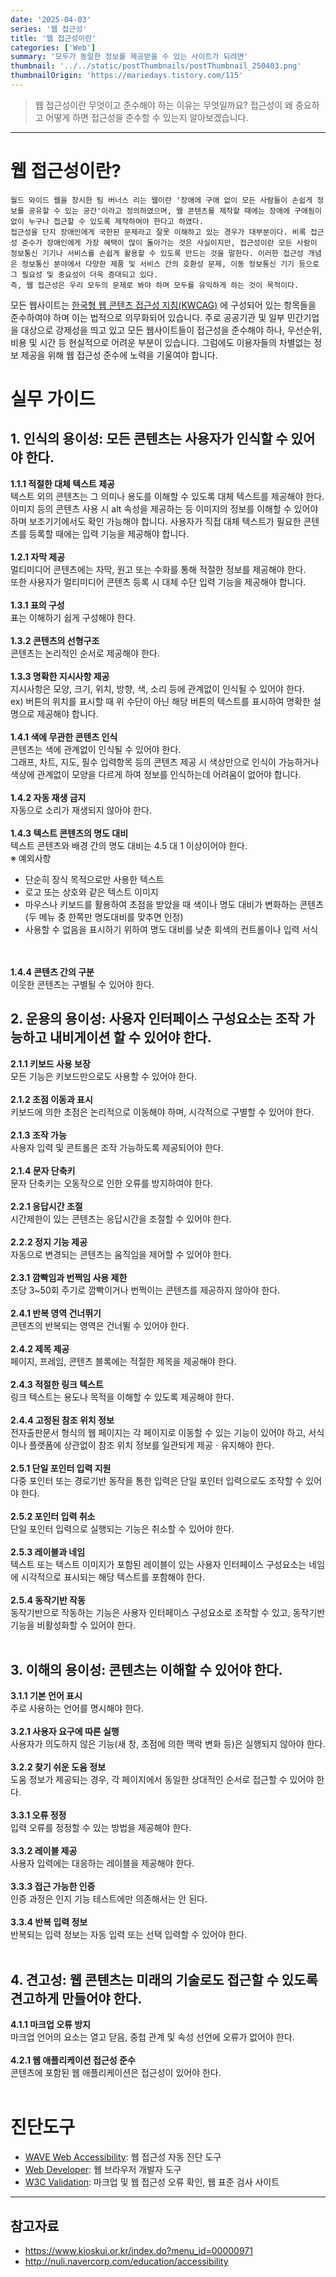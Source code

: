 ```yaml
---
date: '2025-04-03'
series: '웹 접근성'
title: '웹 접근성이란'
categories: ['Web']
summary: '모두가 동일한 정보를 제공받을 수 있는 사이트가 되려면'
thumbnail: '../../static/postThumbnails/postThumbnail_250403.png'
thumbnailOrigin: 'https://mariedays.tistory.com/115'
---
```


> 웹 접근성이란 무엇이고 준수해야 하는 이유는 무엇일까요? 접근성이 왜 중요하고 어떻게 하면 접근성을 준수할 수 있는지 알아보겠습니다.



---

# 웹 접근성이란?

```
월드 와이드 웹을 창시한 팀 버너스 리는 웹이란 '장애에 구애 없이 모든 사람들이 손쉽게 정보를 공유할 수 있는 공간'이라고 정의하였으며, 웹 콘텐츠를 제작할 때에는 장애에 구애됨이 없이 누구나 접근할 수 있도록 제작하여야 한다고 하였다.
접근성을 단지 장애인에게 국한된 문제라고 잘못 이해하고 있는 경우가 대부분이다. 비록 접근성 준수가 장애인에게 가장 혜택이 많이 돌아가는 것은 사실이지만, 접근성이란 모든 사람이 정보통신 기기나 서비스를 손쉽게 활용할 수 있도록 만드는 것을 말한다. 이러한 접근성 개념은 정보통신 분야에서 다양한 제품 및 서비스 간의 호환성 문제, 이동 정보통신 기기 등으로 그 필요성 및 중요성이 더욱 증대되고 있다.
즉, 웹 접근성은 우리 모두의 문제로 봐야 하며 모두를 유익하게 하는 것이 목적이다.
```

모든 웹사이트는 [한국형 웹 콘텐츠 접근성 지침(KWCAG)](http://www.websoul.co.kr/accessibility/WA_guide22.asp) 에 구성되어 있는 항목들을 준수하여야 하며 이는 법적으로 의무화되어 있습니다. 주로 공공기관 및 일부 민간기업을 대상으로 강제성을 띄고 있고 모든 웹사이트들이 접근성을 준수해야 하나, 우선순위, 비용 및 시간 등 현실적으로 어려운 부분이 있습니다. 그럼에도 이용자들의 차별없는 정보 제공을 위해 웹 접근성 준수에 노력을 기울여야 합니다.

# 실무 가이드

## 1. 인식의 용이성: 모든 콘텐츠는 사용자가 인식할 수 있어야 한다.
**1.1.1 적절한 대체 텍스트 제공**   
<span class="desc">
텍스트 외의 콘텐츠는 그 의미나 용도를 이해할 수 있도록 대체 텍스트를 제공해야 한다.   
이미지 등의 콘텐츠 사용 시 alt 속성을 제공하는 등 이미지의 정보를 이해할 수 있어야 하며 보조기기에서도 확인 가능해야 합니다. 사용자가 직접 대체 텍스트가 필요한 콘텐츠를 등록할 때에는 입력 기능을 제공해야 합니다.
</span>
<br><br>
**1.2.1 자막 제공**   
<span class="desc">
멀티미디어 콘텐츠에는 자막, 원고 또는 수화를 통해 적절한 정보를 제공해야 한다.   
또한 사용자가 멀티미디어 콘텐츠 등록 시 대체 수단 입력 기능을 제공해야 합니다.
</span>
<br><br>
**1.3.1 표의 구성**   
<span class="desc">
표는 이해하기 쉽게 구성해야 한다.
</span>
<br><br>
**1.3.2 콘텐츠의 선형구조**   
<span class="desc">
콘텐츠는 논리적인 순서로 제공해야 한다.
</span>
<br><br>
**1.3.3 명확한 지시사항 제공**   
<span class="desc">
지시사항은 모양, 크기, 위치, 방향, 색, 소리 등에 관계없이 인식될 수 있어야 한다.   
ex) 버튼의 위치를 표시할 때 위 수단이 아닌 해당 버튼의 텍스트를 표시하여 명확한 설명으로 제공해야 합니다.
</span>
<br><br>
**1.4.1 색에 무관한 콘텐츠 인식**   
<span class="desc">
콘텐츠는 색에 관계없이 인식될 수 있어야 한다.   
그래프, 차트, 지도, 필수 입력항목 등의 콘텐츠 제공 시 색상만으로 인식이 가능하거나 색상에 관계없이 모양을 다르게 하여 정보를 인식하는데 어려움이 없어야 합니다.
</span>
<br><br>
**1.4.2 자동 재생 금지**   
<span class="desc">
자동으로 소리가 재생되지 않아야 한다.
</span>
<br><br>
**1.4.3 텍스트 콘텐츠의 명도 대비**   
<span class="desc">
텍스트 콘텐츠와 배경 간의 명도 대비는 4.5 대 1 이상이어야 한다.   
※ 예외사항   
- 단순히 장식 목적으로만 사용한 텍스트
- 로고 또는 상호와 같은 텍스트 이미지
- 마우스나 키보드를 활용하여 초점을 받았을 때 색이나 명도 대비가 변화하는 콘텐츠(두 메뉴 중 한쪽만 명도대비를 맞추면 인정)
- 사용할 수 없음을 표시하기 위하여 명도 대비를 낮춘 회색의 컨트롤이나 입력 서식
</span>

<br><br>
**1.4.4 콘텐츠 간의 구분**   
<span class="desc">
이웃한 콘텐츠는 구별될 수 있어야 한다.
</span>
## 2. 운용의 용이성: 사용자 인터페이스 구성요소는 조작 가능하고 내비게이션 할 수 있어야 한다.
**2.1.1 키보드 사용 보장**   
<span class="desc">
모든 기능은 키보드만으로도 사용할 수 있어야 한다.
</span>
<br><br>
**2.1.2 초점 이동과 표시**   
<span class="desc">
키보드에 의한 초점은 논리적으로 이동해야 하며, 시각적으로 구별할 수 있어야 한다.
</span>
<br><br>
**2.1.3 조작 가능**   
<span class="desc">
사용자 입력 및 콘트롤은 조작 가능하도록 제공되어야 한다.
</span>
<br><br>
**2.1.4 문자 단축키**   
<span class="desc">
문자 단축키는 오동작으로 인한 오류를 방지하여야 한다.
</span>
<br><br>
**2.2.1 응답시간 조절**   
<span class="desc">
시간제한이 있는 콘텐츠는 응답시간을 조절할 수 있어야 한다.
</span>
<br><br>
**2.2.2 정지 기능 제공**   
<span class="desc">
자동으로 변경되는 콘텐츠는 움직임을 제어할 수 있어야 한다.
</span>
<br><br>
**2.3.1 깜빡임과 번쩍임 사용 제한**   
<span class="desc">
초당 3~50회 주기로 깜빡이거나 번쩍이는 콘텐츠를 제공하지 않아야 한다.
</span>
<br><br>
**2.4.1 반복 영역 건너뛰기**   
<span class="desc">
콘텐츠의 반복되는 영역은 건너뛸 수 있어야 한다.
</span>
<br><br>
**2.4.2 제목 제공**   
<span class="desc">
페이지, 프레임, 콘텐츠 블록에는 적절한 제목을 제공해야 한다.
</span>
<br><br>
**2.4.3 적절한 링크 텍스트**   
<span class="desc">
링크 텍스트는 용도나 목적을 이해할 수 있도록 제공해야 한다.
</span>
<br><br>
**2.4.4 고정된 참조 위치 정보**   
<span class="desc">
전자출판문서 형식의 웹 페이지는 각 페이지로 이동할 수 있는 기능이 있어야 하고, 서식이나 플랫폼에 상관없이 참조 위치 정보를 일관되게 제공ㆍ유지해야 한다.
</span>
<br><br>
**2.5.1 단일 포인터 입력 지원**   
<span class="desc">
다중 포인터 또는 경로기반 동작을 통한 입력은 단일 포인터 입력으로도 조작할 수 있어야 한다.
</span>
<br><br>
**2.5.2 포인터 입력 취소**   
<span class="desc">
단일 포인터 입력으로 실행되는 기능은 취소할 수 있어야 한다.
</span>
<br><br>
**2.5.3 레이블과 네임**   
텍스트 또는 텍스트 이미지가 포함된 레이블이 있는 사용자 인터페이스 구성요소는 네임에 시각적으로 표시되는 해당 텍스트를 포함해야 한다.
</span>
<br><br>
**2.5.4 동작기반 작동**   
<span class="desc">
동작기반으로 작동하는 기능은 사용자 인터페이스 구성요소로 조작할 수 있고, 동작기반 기능을 비활성화할 수 있어야 한다.
</span>
<br><br>
## 3. 이해의 용이성: 콘텐츠는 이해할 수 있어야 한다.
**3.1.1 기본 언어 표시**   
<span class="desc">
주로 사용하는 언어를 명시해야 한다.
</span>
<br><br>
**3.2.1 사용자 요구에 따른 실행**   
<span class="desc">
사용자가 의도하지 않은 기능(새 창, 초점에 의한 맥락 변화 등)은 실행되지 않아야 한다.
</span>
<br><br>
**3.2.2 찾기 쉬운 도움 정보**   
<span class="desc">
도움 정보가 제공되는 경우, 각 페이지에서 동일한 상대적인 순서로 접근할 수 있어야 한다.
</span>
<br><br>
**3.3.1 오류 정정**   
<span class="desc">
입력 오류를 정정할 수 있는 방법을 제공해야 한다.
</span>
<br><br>
**3.3.2 레이블 제공**   
<span class="desc">
사용자 입력에는 대응하는 레이블을 제공해야 한다.
</span>
<br><br>
**3.3.3 접근 가능한 인증**   
<span class="desc">
인증 과정은 인지 기능 테스트에만 의존해서는 안 된다.
</span>
<br><br>
**3.3.4 반복 입력 정보**   
<span class="desc">
반복되는 입력 정보는 자동 입력 또는 선택 입력할 수 있어야 한다.
</span>
<br><br>
## 4. 견고성: 웹 콘텐츠는 미래의 기술로도 접근할 수 있도록 견고하게 만들어야 한다.
**4.1.1 마크업 오류 방지**   
<span class="desc">
마크업 언어의 요소는 열고 닫음, 중첩 관계 및 속성 선언에 오류가 없어야 한다.
</span>
<br><br>
**4.2.1 웹 애플리케이션 접근성 준수**   
<span class="desc">
콘텐츠에 포함된 웹 애플리케이션은 접근성이 있어야 한다.
</span>
<br><br>

# 진단도구
- [WAVE Web Accessibility](https://wave.webaim.org): 웹 접근성 자동 진단 도구
- [Web Developer](https://chromewebstore.google.com/detail/web-developer/bfbameneiokkgbdmiekhjnmfkcnldhhm?utm_source=chrome-ntp-icon): 웹 브라우저 개발자 도구
- [W3C Validation](https://jigsaw.w3.org/css-validator/): 마크업 및 웹 접근성 오류 확인, 웹 표준 검사 사이트
---

## 참고자료

- [<https://www.kioskui.or.kr/index.do?menu_id=00000971>](https://www.kioskui.or.kr/index.do?menu_id=00000971)
- [<http://nuli.navercorp.com/education/accessibility>](http://nuli.navercorp.com/education/accessibility)